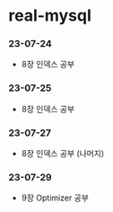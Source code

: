 # real-mysql


### 23-07-24
- 8장 인덱스 공부 

### 23-07-25
- 8장 인덱스 공부

### 23-07-27
- 8장 인덱스 공부 (나머지)

### 23-07-29
- 9장 Optimizer 공부
